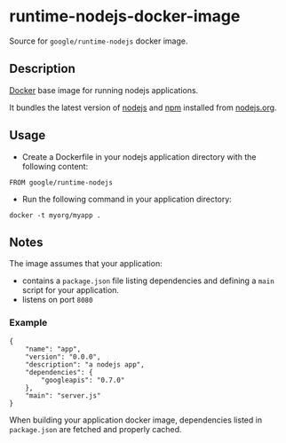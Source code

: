 runtime-nodejs-docker-image
===========================

Source for `google/runtime-nodejs` docker image.

## Description

[Docker](https://docker.io) base image for running nodejs applications.

It bundles the latest version of [nodejs](https://nodejs.org) and [npm](https://npmjs.org) installed from [nodejs.org](http://nodejs.org/download/).

## Usage

- Create a Dockerfile in your nodejs application directory with the following content:
```
FROM google/runtime-nodejs
```
- Run the following command in your application directory:
```
docker -t myorg/myapp .
```

## Notes

The image assumes that your application:
- contains a `package.json` file listing dependencies and defining a `main` script for your application.
- listens on port `8080`

### Example
```
{
    "name": "app",
    "version": "0.0.0",
    "description": "a nodejs app",
    "dependencies": {
        "googleapis": "0.7.0"
    },
    "main": "server.js"
}
```

When building your application docker image, dependencies listed in `package.json` are fetched and properly cached.
